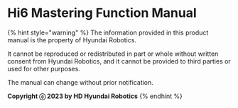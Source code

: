 # Hi6 Mastering Function Manual

{% hint style="warning" %} 
The information provided in this product manual is the property of Hyundai Robotics.

It cannot be reproduced or redistributed in part or whole without written consent from Hyundai Robotics, and it cannot be provided to third parties or used for other purposes.

The manual can change without prior notification.


**Copyright ⓒ 2023 by HD Hyundai Robotics**
{% endhint %}
